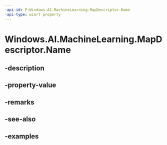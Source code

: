 ```yaml
---
-api-id: P:Windows.AI.MachineLearning.MapDescriptor.Name
-api-type: winrt property
---
```


<!-- Property syntax.
public string Name { get; }
-->

# Windows.AI.MachineLearning.MapDescriptor.Name

## -description

## -property-value

## -remarks

## -see-also

## -examples


